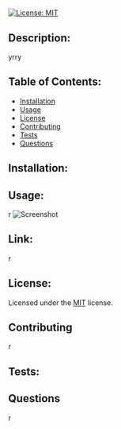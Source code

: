 # 
[![License: MIT](https://img.shields.io/badge/License-MIT-yellow.svg)](https://opensource.org/licenses/MIT) 
## Description: 
yrry
## Table of Contents: 
* [Installation](#installation)
* [Usage](#usage) 
* [License](#license) 
* [Contributing](#contributing) 
* [Tests](#tests) 
* [Questions](#questions) 
## Installation: 
## Usage: 
r
![Screenshot](r)
## Link: 
r
## License: 
Licensed under the [MIT](https://opensource.org/licenses/MIT) license. 
## Contributing
r
## Tests: 
## Questions
r
